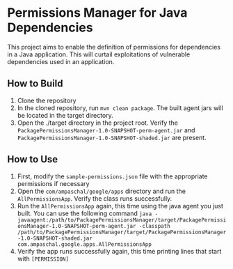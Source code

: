 # Permissions Manager for Java Dependencies

This project aims to enable the definition of permissions for dependencies in a Java application. This will curtail exploitations of vulnerable dependencies used in an application.

## How to Build
1. Clone the repository
2. In the cloned repository, run `mvn clean package`.
The built agent jars will be located in the target directory.
3. Open the ./target directory in the project root. Verify the `PackagePermissionsManager-1.0-SNAPSHOT-perm-agent.jar` 
and `PackagePermissionsManager-1.0-SNAPSHOT-shaded.jar` are present.

## How to Use
1. First, modify the `sample-permissions.json` file with the appropriate permissions if necessary
2. Open the `com/ampaschal/google/apps` directory and run the `AllPermissionsApp`. Verify the class runs successfully.
3. Run the `AllPermissionsApp` again, this time using the java agent you just built. You can use the following command
`java -javaagent:/path/to/PackagePermissionsManager/target/PackagePermissionsManager-1.0-SNAPSHOT-perm-agent.jar -classpath /path/to/PackagePermissionsManager/target/PackagePermissionsManager-1.0-SNAPSHOT-shaded.jar com.ampaschal.google.apps.AllPermissionsApp`
4. Verify the app runs successfully again, this time printing lines that start with `[PERMISSION]`


